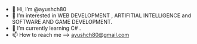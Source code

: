 - 👋 Hi, I’m @ayushch80
- 👀 I’m interested in WEB DEVELOPMENT , ARTIFITIAL INTELLIGENCE and SOFTWARE AND GAME DEVELOPMENT.
- 🌱 I’m currently learning C# .
- 📫 How to reach me --> ayushch80@gmail.com

<!---
ayushch80/ayushch80 is a ✨ special ✨ repository because its `README.md` (this file) appears on your GitHub profile.
You can click the Preview link to take a look at your changes.
--->
